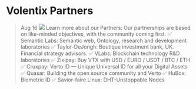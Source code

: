 # Volentix Partners
> Aug 16
![](https://miro.medium.com/max/700/1*HCxiKJpYiovox6pCNP5_RA.png)
Learn more about our Partners:
Our partnerships are based on like-minded objectives, with the community coming first.
✅ Semantic Labs: Semantic web, Ontology, research and development laboratories
✅ Taylor-DeJongh: Boutique investment bank, UK. Financial strategy advisors.
✅ VLabs: Blockchain technology R&D laboratories
✅ Zixipay: Buy VTX with USD / EURO / USDT / BTC / ETH
✅ Cruxpay: Verto ID — Unique Universal ID for all your Digital Assets
✅ Quasar: Building the open source community and Verto
✅ HuBox: Biometric ID
✅ Savior-faire Linux: DHT-Unstoppable Nodes
